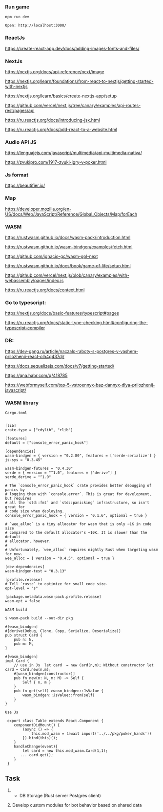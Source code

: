 
### Run game

```
npm run dev

Open: http://localhost:3000/
```


### ReactJs

https://create-react-app.dev/docs/adding-images-fonts-and-files/


### NextJs

https://nextjs.org/docs/api-reference/next/image

https://nextjs.org/learn/foundations/from-react-to-nextjs/getting-started-with-nextjs

https://nextjs.org/learn/basics/create-nextjs-app/setup

https://github.com/vercel/next.js/tree/canary/examples/api-routes-rest/pages/api

https://ru.reactjs.org/docs/introducing-jsx.html

https://ru.reactjs.org/docs/add-react-to-a-website.html

### Audio API JS

https://lenguajejs.com/javascript/multimedia/api-multimedia-nativa/

https://zvukipro.com/1917-zvuki-igry-v-poker.html


### Js format

https://beautifier.io/

### Map

https://developer.mozilla.org/en-US/docs/Web/JavaScript/Reference/Global_Objects/Map/forEach


### WASM

https://rustwasm.github.io/docs/wasm-pack/introduction.html

https://rustwasm.github.io/wasm-bindgen/examples/fetch.html

https://github.com/ignacio-gc/wasm-gol-next

https://rustwasm.github.io/docs/book/game-of-life/setup.html

https://github.com/vercel/next.js/blob/canary/examples/with-webassembly/pages/index.js

https://ru.reactjs.org/docs/context.html

### Go to typescript:

https://nextjs.org/docs/basic-features/typescript#pages

https://ru.reactjs.org/docs/static-type-checking.html#configuring-the-typescript-compiler

### DB:

https://dev-gang.ru/article/naczalo-raboty-s-postgres-v-vashem-prilozhenii-react-olh4g437dj/

https://docs.sequelizejs.com/docs/v7/getting-started/

https://qna.habr.com/q/418785

https://webformyself.com/top-5-vstroennyx-baz-dannyx-dlya-prilozhenij-javascript/

### WASM library

```
Cargo.toml


[lib]
crate-type = ["cdylib", "rlib"]

[features]
default = ["console_error_panic_hook"]

[dependencies]
wasm-bindgen = { version = "0.2.80", features = ['serde-serialize'] }
js-sys = "0.3.45"
 
wasm-bindgen-futures = "0.4.30"
serde = { version = "^1.0", features = ["derive"] }
serde_derive = "^1.0"

# The `console_error_panic_hook` crate provides better debugging of panics by
# logging them with `console.error`. This is great for development, but requires
# all the `std::fmt` and `std::panicking` infrastructure, so isn't great for
# code size when deploying.
console_error_panic_hook = { version = "0.1.6", optional = true }

# `wee_alloc` is a tiny allocator for wasm that is only ~1K in code size
# compared to the default allocator's ~10K. It is slower than the default
# allocator, however.
#
# Unfortunately, `wee_alloc` requires nightly Rust when targeting wasm for now.
wee_alloc = { version = "0.4.5", optional = true }

[dev-dependencies]
wasm-bindgen-test = "0.3.13"

[profile.release]
# Tell `rustc` to optimize for small code size.
opt-level = "s"

[package.metadata.wasm-pack.profile.release]
wasm-opt = false

```

```
WASM build

$ wasm-pack build --out-dir pkg
```

```
#[wasm_bindgen]  
#[derive(Debug, Clone, Copy, Serialize, Deserialize)]
pub struct Card {
    pub n: N,
    pub m: M,
}

#[wasm_bindgen]
impl Card {
    // use in Js  let card  = new Card(n,m); Without constructor let card = Card.new(n,m); 
    #[wasm_bindgen(constructor)]
    pub fn new(n: N, m: M) -> Self {
        Self { n, m }
    }
    pub fn get(self)->wasm_bindgen::JsValue {
        wasm_bindgen::JsValue::from(self)   
    }
}

```

```
Use Js 

 export class Table extends React.Component {
    componentDidMount() {
        (async () => {  
            this.mod_wasm = (await import('../../pkg/poker_hands'))
        }).bind(this)();
    }
    handleChange(event){
        let card = new this.mod_wasm.Card(1,1);
       ... card.get();
    }
 }

```

## Task

1. + DB Storage (Rust server Postgres client)

2. Develop custom modules for bot behavior based on shared data

 


 

 